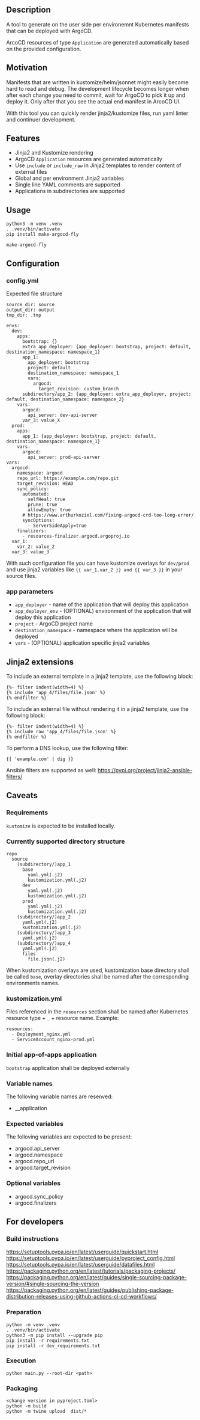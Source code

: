 ## Description
A tool to generate on the user side per environemnt Kubernetes manifests that can be deployed with ArgoCD.

ArcoCD resources of type `Application` are generated automatically based on the provided configuration.

## Motivation
Manifests that are written in kustomize/helm/jsonnet might easily become hard to read and debug. The development lifecycle becomes longer when after each change you need to commit, wait for ArgoCD to pick it up and deploy it. Only after that you see the actual end manifest in ArcoCD UI.

With this tool you can quickly render jinja2/kustomize files, run yaml linter and continuer development.

## Features
- Jinja2 and Kustomize rendering
- ArgoCD `Application` resources are generated automatically
- Use `include` or `include_raw` in Jinja2 templates to render content of external files
- Global and per environment Jinja2 variables
- Single line YAML comments are supported
- Applications in subdirectories are supported

## Usage
```
python3 -m venv .venv
. .venv/bin/activate
pip install make-argocd-fly

make-argocd-fly
```

## Configuration
### config.yml
Expected file structure
```
source_dir: source
output_dir: output
tmp_dir: .tmp

envs:
  dev:
    apps:
      bootstrap: {}
      extra_app_deployer: {app_deployer: bootstrap, project: default, destination_namespace: namespace_1}
      app_1:
        app_deployer: bootstrap
        project: default
        destination_namespace: namespace_1
        vars:
          argocd:
            target_revision: custom_branch
      subdirectory/app_2: {app_deployer: extra_app_deployer, project: default, destination_namespace: namespace_2}
    vars:
      argocd:
        api_server: dev-api-server
      var_3: value_X
  prod:
    apps:
      app_1: {app_deployer: bootstrap, project: default, destination_namespace: namespace_1}
    vars:
      argocd:
        api_server: prod-api-server
vars:
  argocd:
    namespace: argocd
    repo_url: https://example.com/repo.git
    target_revision: HEAD
    sync_policy:
      automated:
        selfHeal: true
        prune: true
        allowEmpty: true
      # https://www.arthurkoziel.com/fixing-argocd-crd-too-long-error/
      syncOptions:
        - ServerSideApply=true
    finalizers:
      - resources-finalizer.argocd.argoproj.io
  var_1:
    var_2: value_2
  var_3: value_3
```

With such configuration file you can have kustomize overlays for `dev/prod` and use jinja2 variables like `{{ var_1.var_2 }} and {{ var_3 }}` in your source files.

### app parameters
- `app_deployer` - name of the application that will deploy this application
- `app_deployer_env` - (OPTIONAL) environment of the application that will deploy this application
- `project` - ArgoCD project name
- `destination_namespace` - namespace where the application will be deployed
- `vars` - (OPTIONAL) application specific jinja2 variables

## Jinja2 extensions
To include an external template in a jinja2 template, use the following block:

```
{%- filter indent(width=4) %}
{% include 'app_4/files/file.json' %}
{% endfilter %}
```

To include an external file without rendering it in a jinja2 template, use the following block:

```
{%- filter indent(width=4) %}
{% include_raw 'app_4/files/file.json' %}
{% endfilter %}
```

To perform a DNS lookup, use the following filter:

```
{{ 'example.com' | dig }}
```

Ansible filters are supported as well: https://pypi.org/project/jinja2-ansible-filters/

## Caveats
### Requirements
`kustomize` is expected to be installed locally.

### Currently supported directory structure
```
repo
  source
    (subdirectory/)app_1
      base
        yaml.yml(.j2)
        kustomization.yml(.j2)
      dev
        yaml.yml(.j2)
        kustomization.yml(.j2)
      prod
        yaml.yml(.j2)
        kustomization.yml(.j2)
    (subdirectory/)app_2
      yaml.yml(.j2)
      kustomization.yml(.j2)
    (subdirectory/)app_3
      yaml.yml(.j2)
    (subdirectory/)app_4
      yaml.yml(.j2)
      files
        file.json(.j2)
```

When kustomization overlays are used, kustomization base directory shall be called `base`, overlay directories shall be named after the corresponding environments names.

### kustomization.yml
Files referenced in the `resources` section shall be named after Kubernetes resource type + `_` + resource name. Example:

```
resources:
  - Deployment_nginx.yml
  - ServiceAccount_nginx-prod.yml
```
### Initial app-of-apps application
`bootstrap` application shall be deployed externally

### Variable names
The folloving variable names are resenved:
- __application

### Expected variables
The folloving variables are expected to be present:
- argocd.api_server
- argocd.namespace
- argocd.repo_url
- argocd.target_revision

### Optional variables
- argocd.sync_policy
- argocd.finalizers

## For developers
### Build instructions
https://setuptools.pypa.io/en/latest/userguide/quickstart.html
https://setuptools.pypa.io/en/latest/userguide/pyproject_config.html
https://setuptools.pypa.io/en/latest/userguide/datafiles.html
https://packaging.python.org/en/latest/tutorials/packaging-projects/
https://packaging.python.org/en/latest/guides/single-sourcing-package-version/#single-sourcing-the-version
https://packaging.python.org/en/latest/guides/publishing-package-distribution-releases-using-github-actions-ci-cd-workflows/

### Preparation
```
python -m venv .venv
. .venv/bin/activate
python3 -m pip install --upgrade pip
pip install -r requirements.txt
pip install -r dev_requirements.txt
```

### Execution
```
python main.py --root-dir <path>
```

### Packaging
```
<change version in pyproject.toml>
python -m build
python -m twine upload  dist/*
```
